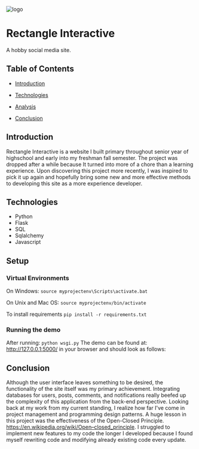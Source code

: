 ![logo](https://user-images.githubusercontent.com/44683761/151447607-ec8a2968-7a83-47c2-adb8-feec1cf6a2d1.PNG)

# Rectangle Interactive
A hobby social media site.

## Table of Contents
* [Introduction](#Introduction)

* [Technologies](#Technologies)
* [Analysis](#Analysis)
* [Conclusion](#Conclusion)

## Introduction
Rectangle Interactive is a website I built primary throughout senior year of highschool and early into my freshman fall semester. The project was dropped after a while because It turned into more of a chore than a learning experience. Upon discovering this project more recently, I was inspired to pick it up again and hopefully bring some new and more effective methods to developing this site as a more experience developer.

## Technologies
- Python
- Flask
- SQL
- Sqlalchemy
- Javascript

## Setup
### Virtual Environments

On Windows: `source myprojectenv\Scripts\activate.bat`

On Unix and Mac OS: `source myprojectenv/bin/activate`

To install requirements `pip install -r requirements.txt`
### Running the demo
After running:
`python wsgi.py`
The demo can be found at: http://127.0.0.1:5000/ in your browser and should look as follows:

## Conclusion
Although the user interface leaves something to be desired, the functionality of the site itself was my primary achievement. Integrating databases for users, posts, comments, and notifications really beefed up the complexity of this application from the back-end perspective. 
Looking back at my work from my current standing, I realize how far I've come in project management and programming design patterns. A huge lesson in this project was the effectiveness of the Open-Closed Principle. https://en.wikipedia.org/wiki/Open–closed_principle. I struggled to implement new features to my code the longer I developed because I found myself rewriting code and modifying already existing code every update. 


